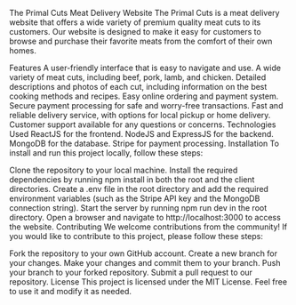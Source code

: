 The Primal Cuts Meat Delivery Website
The Primal Cuts is a meat delivery website that offers a wide variety of premium quality meat cuts to its customers. Our website is designed to make it easy for customers to browse and purchase their favorite meats from the comfort of their own homes.

Features
A user-friendly interface that is easy to navigate and use.
A wide variety of meat cuts, including beef, pork, lamb, and chicken.
Detailed descriptions and photos of each cut, including information on the best cooking methods and recipes.
Easy online ordering and payment system.
Secure payment processing for safe and worry-free transactions.
Fast and reliable delivery service, with options for local pickup or home delivery.
Customer support available for any questions or concerns.
Technologies Used
ReactJS for the frontend.
NodeJS and ExpressJS for the backend.
MongoDB for the database.
Stripe for payment processing.
Installation
To install and run this project locally, follow these steps:

Clone the repository to your local machine.
Install the required dependencies by running npm install in both the root and the client directories.
Create a .env file in the root directory and add the required environment variables (such as the Stripe API key and the MongoDB connection string).
Start the server by running npm run dev in the root directory.
Open a browser and navigate to http://localhost:3000 to access the website.
Contributing
We welcome contributions from the community! If you would like to contribute to this project, please follow these steps:

Fork the repository to your own GitHub account.
Create a new branch for your changes.
Make your changes and commit them to your branch.
Push your branch to your forked repository.
Submit a pull request to our repository.
License
This project is licensed under the MIT License. Feel free to use it and modify it as needed.



